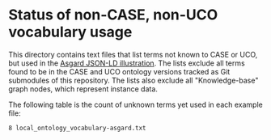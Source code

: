 # Status of non-CASE, non-UCO vocabulary usage

This directory contains text files that list terms not known to CASE or UCO, but used in the [Asgard JSON-LD illustration](https://caseontology.org/examples/asgard/).  The lists exclude all terms found to be in the CASE and UCO ontology versions tracked as Git submodules of this repository.  The lists also exclude all "Knowledge-base" graph nodes, which represent instance data.

The following table is the count of unknown terms yet used in each example file:

```
8 local_ontology_vocabulary-asgard.txt
```
